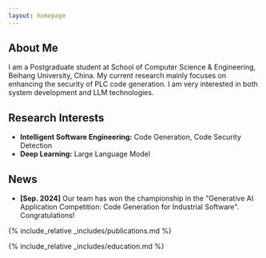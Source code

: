 ```yaml
---
layout: homepage
---
```


## About Me

I am a Postgraduate student at School of Computer Science & Engineering, Beihang University, China. My current research mainly focuses on enhancing the security of PLC code generation. I am very interested in both system development and LLM technologies.

## Research Interests

- **Intelligent Software Engineering:** Code Generation, Code Security Detection
- **Deep Learning:** Large Language Model

## News

- **[Sep. 2024]** Our team has won the championship in the "Generative AI Application Competition: Code Generation for Industrial Software". Congratulations!

{% include_relative _includes/publications.md %}

{% include_relative _includes/education.md %}
<!-- {% include_relative _includes/services.md %} -->
